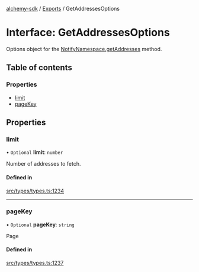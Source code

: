 [alchemy-sdk](../README.md) / [Exports](../modules.md) / GetAddressesOptions

# Interface: GetAddressesOptions

Options object for the [NotifyNamespace.getAddresses](../classes/NotifyNamespace.md#getaddresses) method.

## Table of contents

### Properties

- [limit](GetAddressesOptions.md#limit)
- [pageKey](GetAddressesOptions.md#pagekey)

## Properties

### limit

• `Optional` **limit**: `number`

Number of addresses to fetch.

#### Defined in

[src/types/types.ts:1234](https://github.com/alchemyplatform/alchemy-sdk-js/blob/873c9882/src/types/types.ts#L1234)

___

### pageKey

• `Optional` **pageKey**: `string`

Page

#### Defined in

[src/types/types.ts:1237](https://github.com/alchemyplatform/alchemy-sdk-js/blob/873c9882/src/types/types.ts#L1237)
